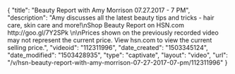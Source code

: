 {
    "title": "Beauty Report with Amy Morrison 07.27.2017 - 7 PM",
    "description": "Amy discusses all the latest beauty tips and tricks - hair care, skin care and more!\nShop Beauty Report on HSN.com http:\/\/goo.gl\/7Y2SPk \n\nPrices shown on the previously recorded video may not represent the current price.  View hsn.com to view the current selling price.",
    "videoid": "112311996",
    "date_created": "1503345124",
    "date_modified": "1503428935",
    "type": "captivate",
    "layout": "video",
    "url": "\/v\/hsn-beauty-report-with-amy-morrison-07-27-2017-07-pm\/112311996"
}